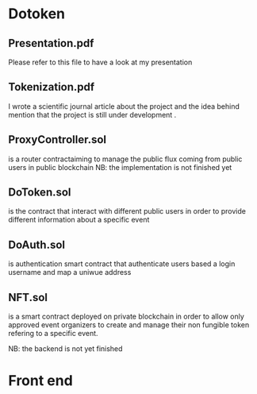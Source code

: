 # Dotoken

## Presentation.pdf
Please refer to this file to have a look at my presentation

## Tokenization.pdf
I wrote a scientific journal article about the project and the idea behind mention that the project is still under development .

## ProxyController.sol
is a router contractaiming to manage the public flux coming from public users in public blockchain 
NB: the implementation is not finished yet

## DoToken.sol
is the contract that interact with different public users in order to provide different information about a specific event

## DoAuth.sol
is authentication smart contract that authenticate users based a login username and map a uniwue address

## NFT.sol
is a smart contract deployed on private blockchain in order to allow only approved event organizers to create and manage their non fungible token refering to a specific event.

NB: the backend is not yet finished



# Front end
